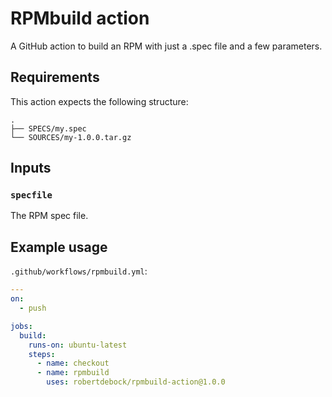 # RPMbuild action

A GitHub action to build an RPM with just a .spec file and a few parameters.

## Requirements

This action expects the following structure:

```
.
├── SPECS/my.spec
└── SOURCES/my-1.0.0.tar.gz
```

## Inputs

### `specfile`

The RPM spec file.

## Example usage

`.github/workflows/rpmbuild.yml`:

```yaml
---
on:
  - push

jobs:
  build:
    runs-on: ubuntu-latest
    steps:
      - name: checkout
      - name: rpmbuild
        uses: robertdebock/rpmbuild-action@1.0.0
```
